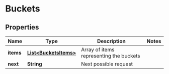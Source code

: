 
# Buckets

## Properties
Name | Type | Description | Notes
------------ | ------------- | ------------- | -------------
**items** | [**List&lt;BucketsItems&gt;**](BucketsItems.md) | Array of items representing the buckets | 
**next** | **String** | Next possible request | 



